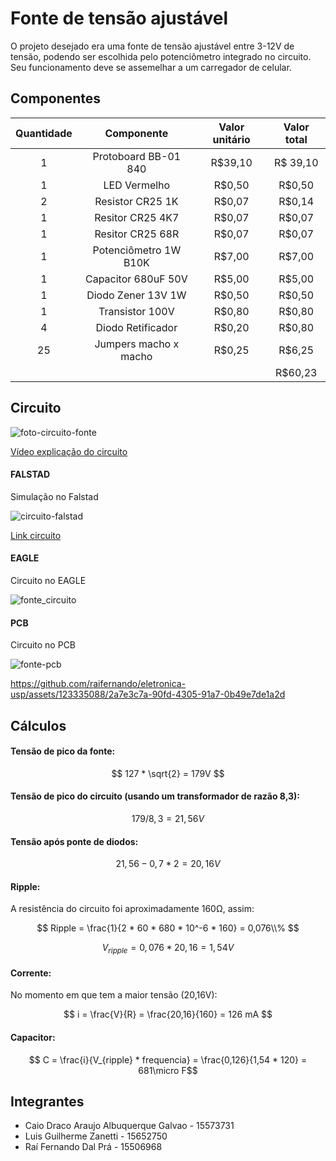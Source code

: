 # Fonte de tensão ajustável

O projeto desejado era uma fonte de tensão ajustável entre 3-12V de tensão, podendo ser escolhida pelo potenciômetro integrado no circuito. Seu funcionamento deve se assemelhar a um carregador de celular. 

## Componentes

| Quantidade    | Componente    | Valor unitário  | Valor total |
| :-------------:|:-------------:| :-----:|:----:|
| 1            | Protoboard BB-01 840 | R$39,10 |R$ 39,10 |
| 1           | LED Vermelho      |   R$0,50 |R$0,50  |
| 2            | Resistor CR25 1K |    R$0,07 |R$0,14 |
| 1            | Resitor CR25 4K7     |   R$0,07 |R$0,07  |
| 1            | Resitor CR25 68R     |   R$0,07 |R$0,07  |
| 1            | Potenciômetro 1W B10K   |   R$7,00 |R$7,00  |
| 1            | Capacitor 680uF 50V   |   R$5,00 |R$5,00  |
| 1            | Diodo Zener 13V 1W  |   R$0,50 |R$0,50  |
| 1            | Transistor 100V  |   R$0,80 |R$0,80  |
| 4            | Diodo Retificador  |   R$0,20 |R$0,80  |
| 25            | Jumpers macho x macho|    R$0,25 |R$6,25 |
|             |   |    |R$60,23 |

## Circuito 


![foto-circuito-fonte](https://github.com/raifernando/eletronica-usp/assets/123335088/95179c67-911d-4a9d-a149-7dfde636afcd)


[Vídeo explicação do circuito](https://drive.google.com/file/d/1tG552RtU_R4QFreADZNk3LUqsmcV1s8X/view?usp=sharing)

#### FALSTAD

Simulação no Falstad

![circuito-falstad](https://github.com/raifernando/eletronica-usp/assets/123335088/e63a948f-60bf-4a57-b7b4-b4335acfc22b)

[Link circuito](https://www.falstad.com/circuit/circuitjs.html?ctz=CQAgjCAMB0l3BWEAOM0CcAmSAWMA2SAdn3xLCQXxCRwGYaBTAWjDACgAVEZ-HEephB0h+TP0gCo0MNiJFM6HPmQJ06SHTroeMYsk2RMYhOLoIEFHmnNg4BdHVWIwdFsmnr07AG7XCAiL+kmIS4CABYAZQMTAI7ADuwRHiPHwpEuwAThHIHpaieRkxspDsACbCQoIgmKk1QmAAcjhwOOwAxlWSNSIhqZJ6cCq1MJgU5hZKxHQkRNL2ibX1QX2BQmWVQaHL-A3gLW1LaztgOPw7m+DnxdupjYe4FdcXqUH7za1PBNXvf9XoahCcqMABmAEMAK4AGwALsxoYxKhBBgsODkajhAetipI7HAljUdicBoT-t0cWUAM7WTAeGrMbE1VEQ6FUxhLVh0nGsALMzlMoK8PZBMqwmhYATYnZY6h43TQZREPBEdAEUoGfDYmBEM7IOiQUx8Vz4WaNOAgEEQmGwpY7Aq5fKyKB2or2m6XJYID31aWksDKmg3B3e-gIEjhfEWoZIABKjCpAEsqbDwQA7DocpJqIShmgBPNlJKY96CjZeyWyiW5m5lDFlqXUKt4+B2lYApui9h0fgALx8AHs4eCAOaMAA6AEdXCVoLr6KZUFgDHl9Sx5pJGgwyr3G8Uq1WhP2h6mx1PXIS-SLRKTi0zsXnm17g87H9rskGwxG85cBEQCSOFLEtgEStLEH4yncezRCEyDsAAHiAChftQJD5KqUhWJm0IwuCWTsAO4TpD0kDqBSMAeJu4R0ARwigSUdRquAmAyI4cDIOo4bmOYcoyJABCQMgrTIIo8hKKa4RCAwDAAMKMDh0J4bRSDEQIpE6GB+CKrUOlIDRQA)

#### EAGLE

Circuito no EAGLE

![fonte_circuito](https://github.com/raifernando/eletronica-usp/assets/123335088/f691ac04-5668-46cc-853e-2a9edd2df712)

#### PCB

Circuito no PCB

![fonte-pcb](https://github.com/raifernando/eletronica-usp/assets/123335088/b8f971a3-8b4b-4c69-aa15-879e7ae547c1)

https://github.com/raifernando/eletronica-usp/assets/123335088/2a7e3c7a-90fd-4305-91a7-0b49e7de1a2d






## Cálculos

#### Tensão de pico da fonte: 
$$ 127 * \sqrt{2} = 179V $$

#### Tensão de pico do circuito (usando um transformador de razão 8,3):

$$ 179 / 8,3 = 21,56V $$

#### Tensão após ponte de diodos: 
$$ 21,56 - 0,7 * 2 = 20,16V $$

#### Ripple:
A resistência do circuito foi aproximadamente 160Ω, assim:

$$ Ripple = \frac{1}{2 * 60 * 680 * 10^-6 * 160} = 0,076\\% $$

$$ V_{ripple} = 0,076 * 20,16 = 1,54V $$

#### Corrente:
No momento em que tem a maior tensão (20,16V):

$$ i = \frac{V}{R} = \frac{20,16}{160} = 126 mA $$

#### Capacitor:
$$ C = \frac{i}{V_{ripple} * frequencia} = \frac{0,126}{1,54 * 120} = 681\micro F$$

## Integrantes
* Caio Draco Araujo Albuquerque Galvao - 15573731
* Luis Guilherme Zanetti - 15652750	
* Raí Fernando Dal Prá - 15506968
